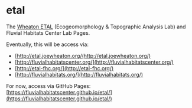 # etal
The [Wheaton ETAL](http://etal.joewheaton.org/) (Ecogeomorphology &amp; Topographic Analysis Lab) and Fluvial Habitats Center Lab Pages.

Eventually, this will be access via: 

- [http://etal.joewheaton.org/(http://etal.joewheaton.org/)
- [http://fluvialhabitatscenter.org/](http://fluvialhabitatscenter.org/)
- [http://etal-fhc.org/](http://etal-fhc.org/)
- [http://fluvialhabitats.org/](http://fluvialhabitats.org/)

For now, access via GitHub Pages: [https://fluvialhabitatscenter.github.io/etal/](https://fluvialhabitatscenter.github.io/etal/)
